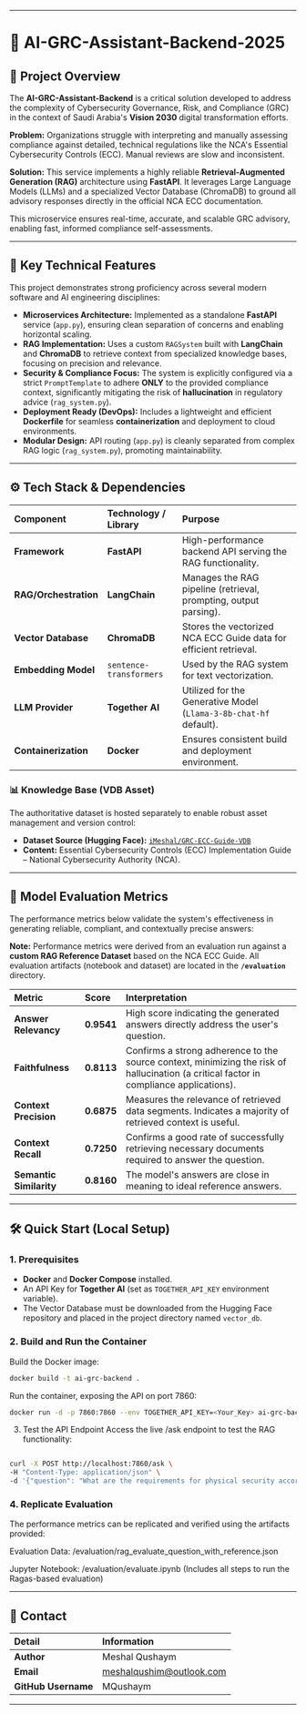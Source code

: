 -----

# 🤖 AI-GRC-Assistant-Backend-2025

## 🌟 Project Overview

The **AI-GRC-Assistant-Backend** is a critical solution developed to address the complexity of Cybersecurity Governance, Risk, and Compliance (GRC) in the context of Saudi Arabia's **Vision 2030** digital transformation efforts.

**Problem:** Organizations struggle with interpreting and manually assessing compliance against detailed, technical regulations like the NCA's Essential Cybersecurity Controls (ECC). Manual reviews are slow and inconsistent.

**Solution:** This service implements a highly reliable **Retrieval-Augmented Generation (RAG)** architecture using **FastAPI**. It leverages Large Language Models (LLMs) and a specialized Vector Database (ChromaDB) to ground all advisory responses directly in the official NCA ECC documentation.

This microservice ensures real-time, accurate, and scalable GRC advisory, enabling fast, informed compliance self-assessments.

-----

## 🚀 Key Technical Features

This project demonstrates strong proficiency across several modern software and AI engineering disciplines:

  * **Microservices Architecture:** Implemented as a standalone **FastAPI** service (`app.py`), ensuring clean separation of concerns and enabling horizontal scaling.
  * **RAG Implementation:** Uses a custom `RAGSystem` built with **LangChain** and **ChromaDB** to retrieve context from specialized knowledge bases, focusing on precision and relevance.
  * **Security & Compliance Focus:** The system is explicitly configured via a strict `PromptTemplate` to adhere **ONLY** to the provided compliance context, significantly mitigating the risk of **hallucination** in regulatory advice (`rag_system.py`).
  * **Deployment Ready (DevOps):** Includes a lightweight and efficient **Dockerfile** for seamless **containerization** and deployment to cloud environments.
  * **Modular Design:** API routing (`app.py`) is cleanly separated from complex RAG logic (`rag_system.py`), promoting maintainability.

-----

## ⚙️ Tech Stack & Dependencies

| Component | Technology / Library | Purpose |
| :--- | :--- | :--- |
| **Framework** | **FastAPI** | High-performance backend API serving the RAG functionality. |
| **RAG/Orchestration** | **LangChain** | Manages the RAG pipeline (retrieval, prompting, output parsing). |
| **Vector Database** | **ChromaDB** | Stores the vectorized NCA ECC Guide data for efficient retrieval. |
| **Embedding Model** | `sentence-transformers` | Used by the RAG system for text vectorization. |
| **LLM Provider** | **Together AI** | Utilized for the Generative Model (`Llama-3-8b-chat-hf` default). |
| **Containerization** | **Docker** | Ensures consistent build and deployment environment. |

### 📊 Knowledge Base (VDB Asset)

The authoritative dataset is hosted separately to enable robust asset management and version control:

  * **Dataset Source (Hugging Face):** [`iMeshal/GRC-ECC-Guide-VDB`](https://www.google.com/search?q=%5Bhttps://huggingface.co/datasets/iMeshal/GRC-ECC-Guide-VDB%5D\(https://huggingface.co/datasets/iMeshal/GRC-ECC-Guide-VDB\))
  * **Content:** Essential Cybersecurity Controls (ECC) Implementation Guide – National Cybersecurity Authority (NCA).

-----

## 🎯 Model Evaluation Metrics

The performance metrics below validate the system's effectiveness in generating reliable, compliant, and contextually precise answers:

**Note:** Performance metrics were derived from an evaluation run against a **custom RAG Reference Dataset** based on the NCA ECC Guide. All evaluation artifacts (notebook and dataset) are located in the **`/evaluation`** directory.

| Metric | Score | Interpretation |
| :--- | :--- | :--- |
| **Answer Relevancy** | **0.9541** | High score indicating the generated answers directly address the user's question. |
| **Faithfulness** | **0.8113** | Confirms a strong adherence to the source context, minimizing the risk of hallucination (a critical factor in compliance applications). |
| **Context Precision** | **0.6875** | Measures the relevance of retrieved data segments. Indicates a majority of retrieved context is useful. |
| **Context Recall** | **0.7250** | Confirms a good rate of successfully retrieving necessary documents required to answer the question. |
| **Semantic Similarity** | **0.8160** | The model's answers are close in meaning to ideal reference answers. |

-----

## 🛠️ Quick Start (Local Setup)

### 1. Prerequisites

* **Docker** and **Docker Compose** installed.
* An API Key for **Together AI** (set as `TOGETHER_API_KEY` environment variable).
* The Vector Database must be downloaded from the Hugging Face repository and placed in the project directory named `vector_db`.

### 2. Build and Run the Container

Build the Docker image:

```bash
docker build -t ai-grc-backend .
```

Run the container, exposing the API on port 7860:

```bash
docker run -d -p 7860:7860 --env TOGETHER_API_KEY=<Your_Key> ai-grc-backend
```

3. Test the API Endpoint
Access the live /ask endpoint to test the RAG functionality:

```bash

curl -X POST http://localhost:7860/ask \
-H "Content-Type: application/json" \
-d '{"question": "What are the requirements for physical security according to the guide?"}'
```

### 4\. Replicate Evaluation
The performance metrics can be replicated and verified using the artifacts provided:

Evaluation Data: /evaluation/rag_evaluate_question_with_reference.json

Jupyter Notebook: /evaluation/evaluate.ipynb (Includes all steps to run the Ragas-based evaluation)

-----

## 🤝 Contact

| Detail | Information |
| :--- | :--- |
| **Author** | Meshal Qushaym |
| **Email** | meshalqushim@outlook.com |
| **GitHub Username** | MQushaym |

-----
